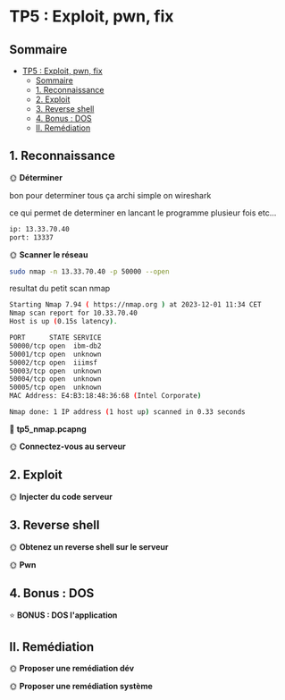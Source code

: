 # TP5 : Exploit, pwn, fix

## Sommaire

- [TP5 : Exploit, pwn, fix](#tp5--exploit-pwn-fix)
  - [Sommaire](#sommaire)
  - [1. Reconnaissance](#1-reconnaissance)
  - [2. Exploit](#2-exploit)
  - [3. Reverse shell](#3-reverse-shell)
  - [4. Bonus : DOS](#4-bonus--dos)
  - [II. Remédiation](#ii-remédiation)

## 1. Reconnaissance

🌞 **Déterminer**

bon pour determiner tous ça archi simple on wireshark

ce qui permet de determiner en lancant le programme plusieur fois etc... 

```bash
ip: 13.33.70.40
port: 13337
```

🌞 **Scanner le réseau**

```bash
sudo nmap -n 13.33.70.40 -p 50000 --open
```

resultat du petit scan nmap 

```bash
Starting Nmap 7.94 ( https://nmap.org ) at 2023-12-01 11:34 CET
Nmap scan report for 10.33.70.40
Host is up (0.15s latency).

PORT      STATE SERVICE
50000/tcp open  ibm-db2
50001/tcp open  unknown
50002/tcp open  iiimsf
50003/tcp open  unknown
50004/tcp open  unknown
50005/tcp open  unknown
MAC Address: E4:B3:18:48:36:68 (Intel Corporate)

Nmap done: 1 IP address (1 host up) scanned in 0.33 seconds
```

🦈 **tp5_nmap.pcapng**



🌞 **Connectez-vous au serveur**

## 2. Exploit

🌞 **Injecter du code serveur**


## 3. Reverse shell

🌞 **Obtenez un reverse shell sur le serveur**

🌞 **Pwn**

## 4. Bonus : DOS

⭐ **BONUS : DOS l'application**

## II. Remédiation

🌞 **Proposer une remédiation dév**

🌞 **Proposer une remédiation système**

